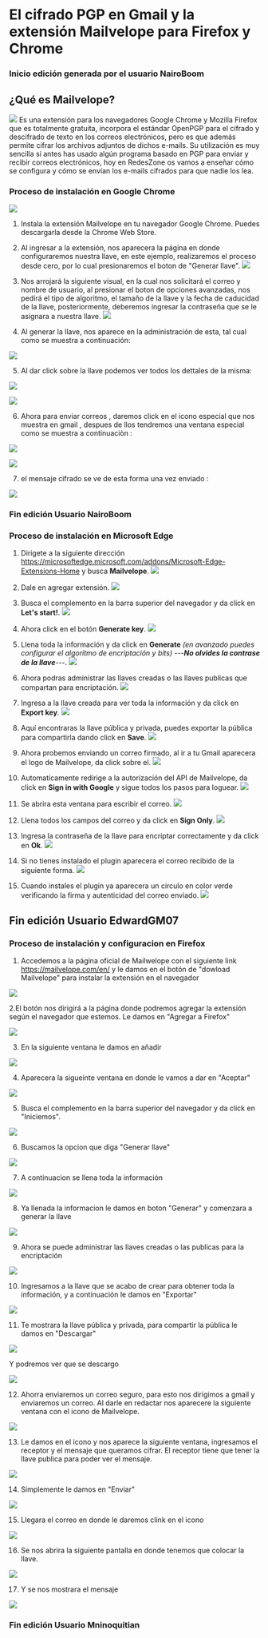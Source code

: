 # El cifrado PGP en Gmail y la extensión Mailvelope para Firefox y Chrome
### Inicio edición generada por el usuario NairoBoom
## ¿Qué es Mailvelope?
![](img/logo.svg)
Es una extensión para los navegadores Google Chrome y Mozilla Firefox que es totalmente gratuita, incorpora el estándar OpenPGP para el cifrado y descifrado de texto en los correos electrónicos, pero es que además permite cifrar los archivos adjuntos de dichos e-mails. Su utilización es muy sencilla si antes has usado algún programa basado en PGP para enviar y recibir correos electrónicos, hoy en RedesZone os vamos a enseñar cómo se configura y cómo se envían los e-mails cifrados para que nadie los lea.

### Proceso de instalación en Google Chrome
![](img/1.JPG)

1. Instala la extensión Mailvelope en tu navegador Google Chrome. Puedes descargarla desde la Chrome Web Store.

2. Al ingresar a la extensión, nos aparecera la página en donde configuraremos nuestra llave, en este ejemplo, realizaremos el proceso desde cero, por lo cual presionaremos el boton de "Generar llave".
![](img/2.JPG)

3. Nos arrojará la siguiente visual, en la cual nos solicitará el correo y nombre de usuario, al presionar el boton de opciones avanzadas, nos pedirá el tipo de algoritmo, el tamaño de la llave y la fecha de caducidad de la llave, posteriormente, deberemos ingresar la contraseña que se le asignara a nuestra llave.
![](img/3.JPG)

4. Al generar la llave, nos aparece en la administración de esta, tal cual como se muestra a continuación:

![](img/5.JPG)

5. Al dar click sobre la llave podemos ver todos los dettales de la misma:

![](img/1B.png)

![](img/2B.png)

6. Ahora para enviar correos , daremos click en el icono especial que nos muestra en gmail , despues de llos tendremos una ventana especial como se muestra a continuaciòn :

![](img/3B.png)

![](img/4B.png)

7. el mensaje cifrado se ve de esta forma una vez enviado  :

![](img/5B.png)

### Fin edición Usuario NairoBoom 

### Proceso de instalación en Microsoft Edge

1. Dirigete a la siguiente dirección https://microsoftedge.microsoft.com/addons/Microsoft-Edge-Extensions-Home y busca **Mailvelope**.
![](img/1E.png)

2. Dale en agregar extensión.
![](img/2E.png)

3. Busca el complemento en la barra superior del navegador y da click en **Let's start!**.
![](img/3E.png)

4. Ahora click en el botón **Generate key**.
![](img/4E.png)

5. Llena toda la información y da click en **Generate** *(en avanzado puedes configurar el algoritmo de encriptación y bits)* ---***No olvides la contrase de la llave***---.
![](img/5E.png)

6. Ahora podras administrar las llaves creadas o las llaves publicas que compartan para encriptación.
![](img/6E.png)

7. Ingresa a la llave creada para ver toda la información y da click en **Export key**.
![](img/7E.png)

8. Aquí encontraras la llave pública y privada, puedes exportar la pública para compartirla dando click en **Save**.
![](img/8E.png)

9. Ahora probemos enviando un correo firmado, al ir a tu Gmail aparecera el logo de Mailvelope, da click sobre el.
![](img/9E.png)

10. Automaticamente redirige a la autorización del API de Mailvelope, da click en **Sign in with Google** y sigue todos los pasos para loguear.
![](img/10E.png)

11. Se abrira esta ventana para escribir el correo.
![](img/11E.png)

12. Llena todos los campos del correo y da click en **Sign Only**.
![](img/12E.png)

13. Ingresa la contraseña de la llave para encriptar correctamente y da click en **Ok**.
![](img/13E.png)

14. Si no tienes instalado el plugin aparecera el correo recibido de la siguiente forma.
![](img/14E.png)

15. Cuando instales el plugin ya aparecera un circulo en color verde verificando la firma y autenticidad del correo enviado.
![](img/15E.png)

## Fin edición Usuario EdwardGM07

### Proceso de instalación y configuracion en Firefox

1. Accedemos a la página oficial de Mailwelope con el siguiente link https://mailvelope.com/en/ y le damos en el botón de "dowload Mailvelope" para instalar la extensión en el navegador

![](img/firefox/1.png)

2.El botón nos dirigirá a la página donde podremos agregar la extensión según el navegador que estemos. Le damos en "Agregar a Firefox"

![](img/firefox/2.png)

3. En la siguiente ventana le damos en añadir 

![](img/firefox/3.png)

4. Aparecera la sigueinte ventana en donde le vamos a dar en "Aceptar"

![](img/firefox/4.png)

5. Busca el complemento en la barra superior del navegador y da click en "Iniciemos".

![](img/firefox/5.png)

6. Buscamos la opcion que diga "Generar llave"

![](img/firefox/6.png)

7. A continuacion se llena toda la información

![](img/firefox/7.png)

8. Ya llenada la informacion le damos en boton "Generar" y comenzara a generar la llave

![](img/firefox/8.png)

9. Ahora se puede administrar las llaves creadas o las publicas para la encriptación

![](img/firefox/9.png)

10. Ingresamos a la llave que se acabo de crear para obtener toda la información, y a continuación le damos en "Exportar"

![](img/firefox/10.png)

11. Te mostrara la llave pública y privada, para compartir la pública le damos en "Descargar"

![](img/firefox/11.png)

Y podremos ver que se descargo

![](img/firefox/11-1.png)

12. Ahorra enviaremos un correo seguro, para esto nos dirigimos a gmail y enviaremos un correo. Al darle en redactar nos aparecere la siguiente ventana con el icono de Mailvelope.

![](img/firefox/12.png)

13. Le damos en el icono y nos aparece la siguiente ventana, ingresamos el receptor y el mensaje que queramos cifrar. El receptor tiene que tener la llave publica para poder ver el mensaje.

![](img/firefox/13.png)

14. Simplemente le damos en "Enviar"

![](img/firefox/14.png)

15. Llegara el correo en donde le daremos clink en el icono

![](img/firefox/15.png)

16. Se nos abrira la siguiente pantalla en donde tenemos que colocar la llave.

![](img/firefox/16.png)

17. Y se nos mostrara el mensaje

![](img/firefox/17.png)

### Fin edición Usuario Mninoquitian 
